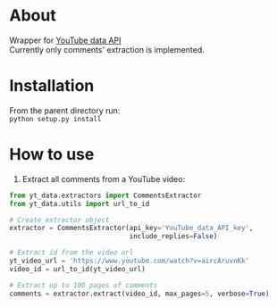 # About 
Wrapper for [YouTube data API](https://developers.google.com/youtube/v3/)  
Currently only comments' extraction is implemented.

# Installation
From the parent directory run:  
`python setup.py install`

# How to use
1. Extract all comments from a YouTube video:  
```python
from yt_data.extractors import CommentsExtractor
from yt_data.utils import url_to_id

# Create extractor object
extractor = CommentsExtractor(api_key='YouTube_data_API_key',
                              include_replies=False)

# Extract id from the video url
yt_video_url = 'https://www.youtube.com/watch?v=aircAruvnKk'
video_id = url_to_id(yt_video_url)

# Extract up to 100 pages of comments                              
comments = extractor.extract(video_id, max_pages=5, verbose=True)
```